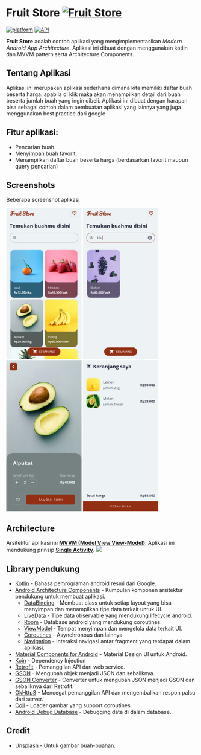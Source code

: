 # Fruit Store [![Fruit Store](https://img.shields.io/badge/APK-brown?style=for-the-badge&logo=android)](https://github.com/stefanusj/FruitStore/tree/master/apk)

[![platform](https://img.shields.io/badge/platform-Android-yellow.svg?style=flat-square)](https://www.android.com)
[![API](https://img.shields.io/badge/API-21%2B-green?style=flat-square)](https://android-arsenal.com/api?level=21)

**Fruit Store** adalah contoh aplikasi yang mengimplementasikan *Modern Android App Architecture*. Aplikasi ini dibuat dengan menggunakan kotlin dan MVVM pattern serta Architecture Components. 


## Tentang Aplikasi
Aplikasi ini merupakan aplikasi sederhana dimana kita memiliki daftar buah beserta harga. apabila di klik maka akan menampilkan detail dari buah beserta jumlah buah yang ingin dibeli. Aplikasi ini dibuat dengan harapan bisa sebagai contoh dalam pembuatan aplikasi yang lainnya yang juga menggunakan best practice dari google

## Fitur aplikasi:
- Pencarian buah.
- Menyimpan buah favorit.
- Menampilkan daftar buah beserta harga (berdasarkan favorit maupun query pencarian)

## Screenshots

Beberapa screenshot aplikasi

<kbd><img src="https://github.com/stefanusj/FruitStore/blob/master/screenshot/Screenshot_2020-05-28-01-10-13-693.jpg"  width="200" height="400"></kbd>
<kbd><img src="https://github.com/stefanusj/FruitStore/blob/master/screenshot/Screenshot_2020-05-28-01-10-14-097.jpg"  width="200" height="400"></kbd>
<kbd><img src="https://github.com/stefanusj/FruitStore/blob/master/screenshot/Screenshot_2020-05-28-01-10-14-144.jpg"  width="200" height="400"></kbd>
<kbd><img src="https://github.com/stefanusj/FruitStore/blob/master/screenshot/Screenshot_2020-05-28-01-11-31-850.jpg"  width="200" height="400"></kbd>

## Architecture
Arsitektur aplikasi ini [**MVVM (Model View View-Model)**](https://developer.android.com/jetpack/docs/guide#recommended-app-arch).
Aplikasi ini mendukung prinsip [**Single Activity**](https://www.youtube.com/watch?v=2k8x8V77CrU).
![](https://developer.android.com/topic/libraries/architecture/images/final-architecture.png)

## Library pendukung
- [Kotlin](https://kotlinlang.org/) - Bahasa pemrograman android resmi dari Google.
- [Android Architecture Components](https://developer.android.com/topic/libraries/architecture) - Kumpulan komponen arsitektur pendukung untuk membuat aplikasi.
  - [DataBinding](https://developer.android.com/topic/libraries/data-binding) - Membuat class untuk setiap layout yang bisa menyimpan dan menampilkan tipe data terkait untuk UI.
  - [LiveData](https://developer.android.com/topic/libraries/architecture/livedata) - Tipe data observable yang mendukung lifecycle android.
  - [Room](https://developer.android.com/topic/libraries/architecture/room) - Database android yang mendukung coroutines. 
  - [ViewModel](https://developer.android.com/topic/libraries/architecture/viewmodel) - Tempat menyimpan dan mengelola data terkait UI. 
  - [Coroutines](https://developer.android.com/topic/libraries/architecture/coroutines) - Asynchronous dan lainnya
  - [Navigation](https://developer.android.com/guide/navigation) - Interaksi navigasi antar fragment yang terdapat dalam aplikasi. 
- [Material Components for Android](https://material.io/develop/android/) - Material Design UI untuk Android.
- [Koin](https://insert-koin.io) - Dependency Injection
- [Retrofit](https://square.github.io/retrofit/) - Pemanggilan API dari web service.
- [GSON](https://github.com/google/gson) - Mengubah objek menjadi JSON dan sebaliknya.
- [GSON Converter](https://github.com/square/retrofit/tree/master/retrofit-converters/gson) - Converter untuk mengubah JSON menjadi GSON dan sebaliknya dari Retrofit.
- [OkHttp3](https://square.github.io/okhttp/) -  Mencegat pemanggilan API dan mengembalikan respon palsu dari server.
- [Coil](https://coil-kt.github.io/coil/) - Loader gambar yang support coroutines.
- [Android Debug Database](https://github.com/amitshekhariitbhu/Android-Debug-Database) - Debugging data di dalam database.

## Credit
- [Unsplash](https://unsplash.com/) - Untuk gambar buah-buahan.
